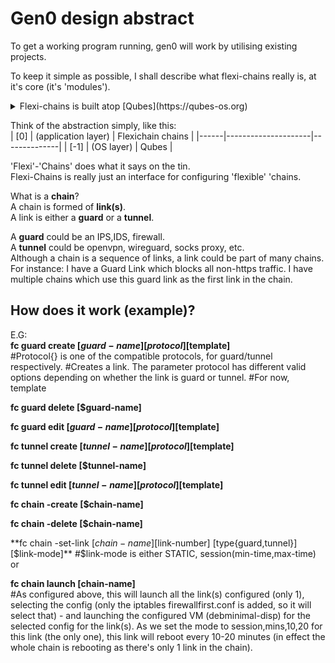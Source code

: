 <h1>Gen0 design abstract</h1>  

To get a working program running, gen0 will work by utilising existing projects.  
 


To keep it simple as possible, I shall describe what flexi-chains really is, at it's core (it's 'modules').  
<details>
  <summary>Flexi-chains is built atop [Qubes](https://qubes-os.org)</summary> 
The modules however could be further abstracted and adapted in the future to use a different compartmentalisation system - Qubes was chosen as it is open-source, has a strong community and is the most advanced that I can publicly build upon.  
</details>

Think of the abstraction simply, like this:  
| [0]  | (application layer) | Flexichain chains |
|------|---------------------|--------------|
| [-1] | (OS layer)          | Qubes        |

'Flexi'-'Chains' does what it says on the tin.  
Flexi-Chains is really just an interface for configuring 'flexible' 'chains.  

What is a **chain**?    
A chain is formed of **link(s)**.  
A link is either a **guard** or a **tunnel**.  

A **guard** could be an IPS,IDS, firewall.             
A **tunnel** could be openvpn, wireguard, socks proxy, etc.  
Although a chain is a sequence of links, a link could be part of many chains.  
For instance: I have a Guard Link which blocks all non-https traffic. I have multiple chains which use this guard link as the first link in the chain.  

<h2>How does it work (example)?</h2>  

E.G:  
**fc guard create [$guard-name] [protocol{}] [$template]**  
#Protocol{} is one of the compatible protocols, for guard/tunnel respectively.
#Creates a link. The parameter protocol has different valid options depending on whether the link is guard or tunnel.
#For now, template

**fc guard delete [$guard-name]**  

**fc guard edit [$guard-name] [protocol{}] [$template]**

**fc tunnel create [$tunnel-name] [protocol{}] [$template]**  

**fc tunnel delete [$tunnel-name]**  

**fc tunnel edit [$tunnel-name] [protocol{}] [$template]**

**fc chain -create [$chain-name]**  

**fc chain -delete [$chain-name]**  

**fc chain -set-link [$chain-name] [$link-number] [type{guard,tunnel}] [$link-mode]**       
#$link-mode is either STATIC, session(min-time,max-time) or 


**fc chain launch [chain-name]**  
#As configured above, this will launch all the link(s) configured (only 1), selecting the config (only the iptables firewallfirst.conf is added, so it will select that) - and launching the configured VM (debminimal-disp) for the selected config for the link(s). As we set the mode to session,mins,10,20 for this link (the only one), this link will reboot every 10-20 minutes (in effect the whole chain is rebooting as there's only 1 link in the chain).


